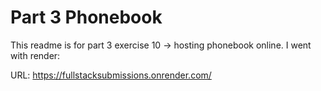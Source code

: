 # Part 3 Phonebook
This readme is for part 3 exercise 10 -> hosting phonebook online. I went with render:

URL: https://fullstacksubmissions.onrender.com/
